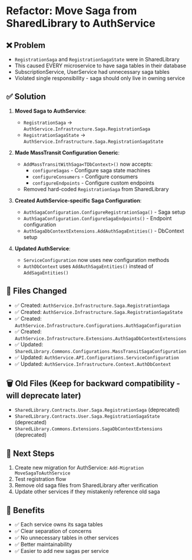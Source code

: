 # Refactor: Move Saga from SharedLibrary to AuthService

## ❌ Problem
- `RegistrationSaga` and `RegistrationSagaState` were in SharedLibrary
- This caused EVERY microservice to have saga tables in their database
- SubscriptionService, UserService had unnecessary saga tables
- Violated single responsibility - saga should only live in owning service

## ✅ Solution
1. **Moved Saga to AuthService**:
   - `RegistrationSaga` → `AuthService.Infrastructure.Saga.RegistrationSaga`
   - `RegistrationSagaState` → `AuthService.Infrastructure.Saga.RegistrationSagaState`

2. **Made MassTransit Configuration Generic**:
   - `AddMassTransitWithSaga<TDbContext>()` now accepts:
     - `configureSagas` - Configure saga state machines
     - `configureConsumers` - Configure consumers
     - `configureEndpoints` - Configure custom endpoints
   - Removed hard-coded `RegistrationSaga` from SharedLibrary

3. **Created AuthService-specific Saga Configuration**:
   - `AuthSagaConfiguration.ConfigureRegistrationSaga()` - Saga setup
   - `AuthSagaConfiguration.ConfigureSagaEndpoints()` - Endpoint configuration
   - `AuthSagaDbContextExtensions.AddAuthSagaEntities()` - DbContext setup

4. **Updated AuthService**:
   - `ServiceConfiguration` now uses new configuration methods
   - `AuthDbContext` uses `AddAuthSagaEntities()` instead of `AddSagaEntities()`

## 📁 Files Changed
- ✅ Created: `AuthService.Infrastructure.Saga.RegistrationSaga`
- ✅ Created: `AuthService.Infrastructure.Saga.RegistrationSagaState`
- ✅ Created: `AuthService.Infrastructure.Configurations.AuthSagaConfiguration`
- ✅ Created: `AuthService.Infrastructure.Extensions.AuthSagaDbContextExtensions`
- ✅ Updated: `SharedLibrary.Commons.Configurations.MassTransitSagaConfiguration`
- ✅ Updated: `AuthService.API.Configurations.ServiceConfiguration`
- ✅ Updated: `AuthService.Infrastructure.Context.AuthDbContext`

## 🗑️ Old Files (Keep for backward compatibility - will deprecate later)
- `SharedLibrary.Contracts.User.Saga.RegistrationSaga` (deprecated)
- `SharedLibrary.Contracts.User.Saga.RegistrationSagaState` (deprecated)
- `SharedLibrary.Commons.Extensions.SagaDbContextExtensions` (deprecated)

## 📝 Next Steps
1. Create new migration for AuthService: `Add-Migration MoveSagaToAuthService`
2. Test registration flow
3. Remove old saga files from SharedLibrary after verification
4. Update other services if they mistakenly reference old saga

## 🎯 Benefits
- ✅ Each service owns its saga tables
- ✅ Clear separation of concerns
- ✅ No unnecessary tables in other services
- ✅ Better maintainability
- ✅ Easier to add new sagas per service
